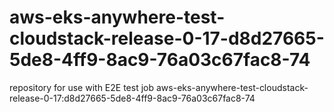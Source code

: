 # aws-eks-anywhere-test-cloudstack-release-0-17-d8d27665-5de8-4ff9-8ac9-76a03c67fac8-74
repository for use with E2E test job aws-eks-anywhere-test-cloudstack-release-0-17:d8d27665-5de8-4ff9-8ac9-76a03c67fac8-74
